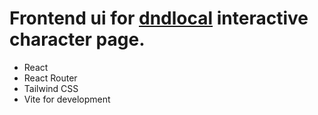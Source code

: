 # Frontend ui for [dndlocal](https://github.com/Dagonite6/dndlocal) interactive character page.

* React
* React Router
* Tailwind CSS
* Vite for development